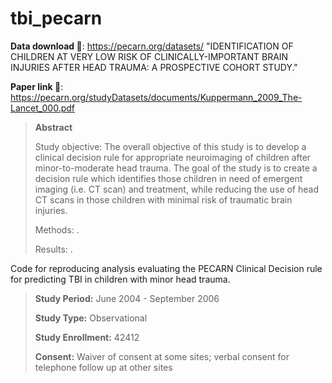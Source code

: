 # tbi_pecarn

**Data download 🔗**: https://pecarn.org/datasets/ "IDENTIFICATION OF CHILDREN AT VERY LOW RISK OF CLINICALLY-IMPORTANT BRAIN INJURIES AFTER HEAD TRAUMA: A PROSPECTIVE COHORT STUDY."

**Paper link 📄**: https://pecarn.org/studyDatasets/documents/Kuppermann_2009_The-Lancet_000.pdf

> **Abstract**
> 
> Study objective: The overall objective of this study is to develop a clinical decision rule for appropriate neuroimaging of children after minor-to-moderate head trauma. The goal of the study is to create a decision rule which identifies those children in need of emergent imaging (i.e. CT scan) and treatment, while reducing the use of head CT scans in those children with minimal risk of traumatic brain injuries.
> 
> Methods: .
> 
> Results: .

Code for reproducing analysis evaluating the PECARN Clinical Decision rule for predicting TBI in children with minor head trauma. 

>  **Study Period:** June 2004 - September 2006
>
>  **Study Type:** Observational
>
> **Study Enrollment:** 42412
>
> **Consent:** Waiver of consent at some sites; verbal consent for telephone follow up at other sites
